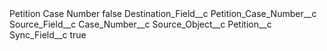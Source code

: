 <?xml version="1.0" encoding="UTF-8"?>
<CustomMetadata xmlns="http://soap.sforce.com/2006/04/metadata" xmlns:xsi="http://www.w3.org/2001/XMLSchema-instance" xmlns:xsd="http://www.w3.org/2001/XMLSchema">
    <label>Petition Case Number</label>
    <protected>false</protected>
    <values>
        <field>Destination_Field__c</field>
        <value xsi:type="xsd:string">Petition_Case_Number__c</value>
    </values>
    <values>
        <field>Source_Field__c</field>
        <value xsi:type="xsd:string">Case_Number__c</value>
    </values>
    <values>
        <field>Source_Object__c</field>
        <value xsi:type="xsd:string">Petition__c</value>
    </values>
    <values>
        <field>Sync_Field__c</field>
        <value xsi:type="xsd:boolean">true</value>
    </values>
</CustomMetadata>

